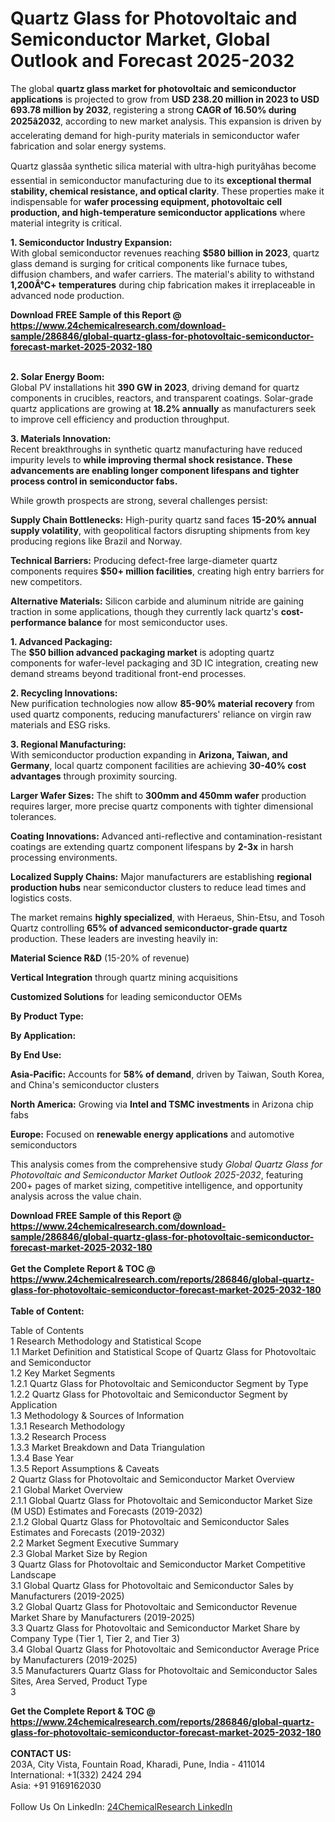 <h1>Quartz Glass for Photovoltaic and Semiconductor Market, Global Outlook and Forecast 2025-2032</h1><p>The global <strong>quartz glass market for photovoltaic and semiconductor applications</strong> is projected to grow from <strong>USD 238.20 million in 2023 to USD 693.78 million by 2032</strong>, registering a strong <strong>CAGR of 16.50% during 2025â2032</strong>, according to new market analysis. This expansion is driven by accelerating demand for high-purity materials in semiconductor wafer fabrication and solar energy systems.</p><p>Quartz glassâa synthetic silica material with ultra-high purityâhas become essential in semiconductor manufacturing due to its <strong>exceptional thermal stability, chemical resistance, and optical clarity</strong>. These properties make it indispensable for <strong>wafer processing equipment, photovoltaic cell production, and high-temperature semiconductor applications</strong> where material integrity is critical.</p><p><strong>1. Semiconductor Industry Expansion:</strong><br>
With global semiconductor revenues reaching <strong>$580 billion in 2023</strong>, quartz glass demand is surging for critical components like furnace tubes, diffusion chambers, and wafer carriers. The material's ability to withstand <strong>1,200Â°C+ temperatures</strong> during chip fabrication makes it irreplaceable in advanced node production.</p><div><b>Download FREE Sample of this Report @ 
            <a href="https://www.24chemicalresearch.com/download-sample/286846/global-quartz-glass-for-photovoltaic-semiconductor-forecast-market-2025-2032-180">
            https://www.24chemicalresearch.com/download-sample/286846/global-quartz-glass-for-photovoltaic-semiconductor-forecast-market-2025-2032-180</a></b></div><br><p><strong>2. Solar Energy Boom:</strong><br>
Global PV installations hit <strong>390 GW in 2023</strong>, driving demand for quartz components in crucibles, reactors, and transparent coatings. Solar-grade quartz applications are growing at <strong>18.2% annually</strong> as manufacturers seek to improve cell efficiency and production throughput.</p><p><strong>3. Materials Innovation:</strong><br>
Recent breakthroughs in synthetic quartz manufacturing have reduced impurity levels to <strong> while improving thermal shock resistance. These advancements are enabling longer component lifespans and tighter process control in semiconductor fabs.</strong></p><p>While growth prospects are strong, several challenges persist:</p><p><strong>Supply Chain Bottlenecks:</strong> High-purity quartz sand faces <strong>15-20% annual supply volatility</strong>, with geopolitical factors disrupting shipments from key producing regions like Brazil and Norway.</p><p><strong>Technical Barriers:</strong> Producing defect-free large-diameter quartz components requires <strong>$50+ million facilities</strong>, creating high entry barriers for new competitors.</p><p><strong>Alternative Materials:</strong> Silicon carbide and aluminum nitride are gaining traction in some applications, though they currently lack quartz's <strong>cost-performance balance</strong> for most semiconductor uses.</p><p><strong>1. Advanced Packaging:</strong><br>
The <strong>$50 billion advanced packaging market</strong> is adopting quartz components for wafer-level packaging and 3D IC integration, creating new demand streams beyond traditional front-end processes.</p><p><strong>2. Recycling Innovations:</strong><br>
New purification technologies now allow <strong>85-90% material recovery</strong> from used quartz components, reducing manufacturers' reliance on virgin raw materials and ESG risks.</p><p><strong>3. Regional Manufacturing:</strong><br>
With semiconductor production expanding in <strong>Arizona, Taiwan, and Germany</strong>, local quartz component facilities are achieving <strong>30-40% cost advantages</strong> through proximity sourcing.</p><p><strong>Larger Wafer Sizes:</strong> The shift to <strong>300mm and 450mm wafer</strong> production requires larger, more precise quartz components with tighter dimensional tolerances.</p><p><strong>Coating Innovations:</strong> Advanced anti-reflective and contamination-resistant coatings are extending quartz component lifespans by <strong>2-3x</strong> in harsh processing environments.</p><p><strong>Localized Supply Chains:</strong> Major manufacturers are establishing <strong>regional production hubs</strong> near semiconductor clusters to reduce lead times and logistics costs.</p><p>The market remains <strong>highly specialized</strong>, with Heraeus, Shin-Etsu, and Tosoh Quartz controlling <strong>65% of advanced semiconductor-grade quartz</strong> production. These leaders are investing heavily in:</p><p><strong>Material Science R&amp;D</strong> (15-20% of revenue)</p><p><strong>Vertical Integration</strong> through quartz mining acquisitions</p><p><strong>Customized Solutions</strong> for leading semiconductor OEMs</p><p><strong>By Product Type:</strong></p><p><strong>By Application:</strong></p><p><strong>By End Use:</strong></p><p><strong>Asia-Pacific:</strong> Accounts for <strong>58% of demand</strong>, driven by Taiwan, South Korea, and China's semiconductor clusters</p><p><strong>North America:</strong> Growing via <strong>Intel and TSMC investments</strong> in Arizona chip fabs</p><p><strong>Europe:</strong> Focused on <strong>renewable energy applications</strong> and automotive semiconductors</p><p>This analysis comes from the comprehensive study <em>Global Quartz Glass for Photovoltaic and Semiconductor Market Outlook 2025-2032</em>, featuring 200+ pages of market sizing, competitive intelligence, and opportunity analysis across the value chain.</p><div><b>Download FREE Sample of this Report @ 
            <a href="https://www.24chemicalresearch.com/download-sample/286846/global-quartz-glass-for-photovoltaic-semiconductor-forecast-market-2025-2032-180">
            https://www.24chemicalresearch.com/download-sample/286846/global-quartz-glass-for-photovoltaic-semiconductor-forecast-market-2025-2032-180</a></b></div><br><div><b>Get the Complete Report & TOC @ 
            <a href="https://www.24chemicalresearch.com/reports/286846/global-quartz-glass-for-photovoltaic-semiconductor-forecast-market-2025-2032-180">
            https://www.24chemicalresearch.com/reports/286846/global-quartz-glass-for-photovoltaic-semiconductor-forecast-market-2025-2032-180</a></b></div><br>
            <b>Table of Content:</b><p>Table of Contents<br />
1 Research Methodology and Statistical Scope<br />
1.1 Market Definition and Statistical Scope of Quartz Glass for Photovoltaic and Semiconductor<br />
1.2 Key Market Segments<br />
1.2.1 Quartz Glass for Photovoltaic and Semiconductor Segment by Type<br />
1.2.2 Quartz Glass for Photovoltaic and Semiconductor Segment by Application<br />
1.3 Methodology & Sources of Information<br />
1.3.1 Research Methodology<br />
1.3.2 Research Process<br />
1.3.3 Market Breakdown and Data Triangulation<br />
1.3.4 Base Year<br />
1.3.5 Report Assumptions & Caveats<br />
2 Quartz Glass for Photovoltaic and Semiconductor Market Overview<br />
2.1 Global Market Overview<br />
2.1.1 Global Quartz Glass for Photovoltaic and Semiconductor Market Size (M USD) Estimates and Forecasts (2019-2032)<br />
2.1.2 Global Quartz Glass for Photovoltaic and Semiconductor Sales Estimates and Forecasts (2019-2032)<br />
2.2 Market Segment Executive Summary<br />
2.3 Global Market Size by Region<br />
3 Quartz Glass for Photovoltaic and Semiconductor Market Competitive Landscape<br />
3.1 Global Quartz Glass for Photovoltaic and Semiconductor Sales by Manufacturers (2019-2025)<br />
3.2 Global Quartz Glass for Photovoltaic and Semiconductor Revenue Market Share by Manufacturers (2019-2025)<br />
3.3 Quartz Glass for Photovoltaic and Semiconductor Market Share by Company Type (Tier 1, Tier 2, and Tier 3)<br />
3.4 Global Quartz Glass for Photovoltaic and Semiconductor Average Price by Manufacturers (2019-2025)<br />
3.5 Manufacturers Quartz Glass for Photovoltaic and Semiconductor Sales Sites, Area Served, Product Type<br />
3</p><div><b>Get the Complete Report & TOC @ 
            <a href="https://www.24chemicalresearch.com/reports/286846/global-quartz-glass-for-photovoltaic-semiconductor-forecast-market-2025-2032-180">
            https://www.24chemicalresearch.com/reports/286846/global-quartz-glass-for-photovoltaic-semiconductor-forecast-market-2025-2032-180</a></b></div><br><b>CONTACT US:</b><br>
            203A, City Vista, Fountain Road, Kharadi, Pune, India - 411014<br>
            International: +1(332) 2424 294<br>
            Asia: +91 9169162030 <br><br>
            Follow Us On LinkedIn: <a href="https://www.linkedin.com/company/24chemicalresearch/">24ChemicalResearch LinkedIn</a>